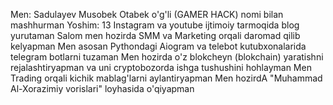 Men: Sadulayev Musobek Otabek o'g'li (GAMER HACK) nomi bilan mashhurman
Yoshim: 13
Instagram va youtube ijtimoiy tarmoqida blog yurutaman
Salom men hozirda SMM va Marketing orqali daromad qilib kelyapman 
Men asosan Pythondagi Aiogram va telebot kutubxonalarida telegram botlarni tuzaman
Men hozirda o'z blokcheyn (blokchain) yaratishni rejalashtiryapman va uni cryptobozorda ishga tushushini hohlayman
Men Trading orqali kichik mablag'larni aylantiryapman
Men hozirdA "Muhammad Al-Xorazimiy vorislari" loyhasida o'qiyapman

